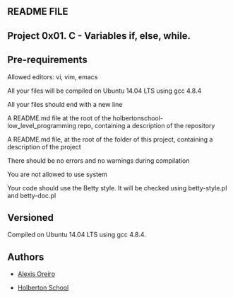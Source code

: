 ## README FILE


## Project 0x01. C - Variables if, else, while.


## Pre-requirements


Allowed editors: vi, vim, emacs

All your files will be compiled on Ubuntu 14.04 LTS using gcc 4.8.4

All your files should end with a new line

A README.md file at the root of the holbertonschool-low_level_programming repo, containing a description of the repository

A README.md file, at the root of the folder of this project, containing a description of the project

There should be no errors and no warnings during compilation

You are not allowed to use system

Your code should use the Betty style. It will be checked using betty-style.pl and betty-doc.pl


## Versioned
Compiled on Ubuntu 14.04 LTS using gcc 4.8.4.


## Authors
- [Alexis Oreiro](https://github.com/alexoreiro)

- [Holberton School](https://www.holbertonschool.com/uy)
